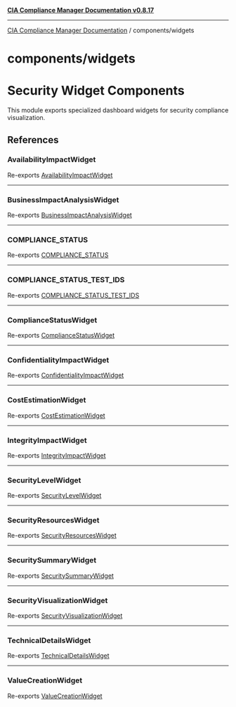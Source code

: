 [**CIA Compliance Manager Documentation v0.8.17**](../../README.md)

***

[CIA Compliance Manager Documentation](../../modules.md) / components/widgets

# components/widgets

# Security Widget Components

This module exports specialized dashboard widgets for security compliance visualization.

## References

### AvailabilityImpactWidget

Re-exports [AvailabilityImpactWidget](../variables/AvailabilityImpactWidget.md)

***

### BusinessImpactAnalysisWidget

Re-exports [BusinessImpactAnalysisWidget](../variables/BusinessImpactAnalysisWidget.md)

***

### COMPLIANCE\_STATUS

Re-exports [COMPLIANCE_STATUS](../variables/COMPLIANCE_STATUS.md)

***

### COMPLIANCE\_STATUS\_TEST\_IDS

Re-exports [COMPLIANCE_STATUS_TEST_IDS](../variables/COMPLIANCE_STATUS_TEST_IDS.md)

***

### ComplianceStatusWidget

Re-exports [ComplianceStatusWidget](../variables/ComplianceStatusWidget.md)

***

### ConfidentialityImpactWidget

Re-exports [ConfidentialityImpactWidget](../variables/ConfidentialityImpactWidget.md)

***

### CostEstimationWidget

Re-exports [CostEstimationWidget](../variables/CostEstimationWidget.md)

***

### IntegrityImpactWidget

Re-exports [IntegrityImpactWidget](../variables/IntegrityImpactWidget.md)

***

### SecurityLevelWidget

Re-exports [SecurityLevelWidget](../variables/SecurityLevelWidget.md)

***

### SecurityResourcesWidget

Re-exports [SecurityResourcesWidget](../variables/SecurityResourcesWidget.md)

***

### SecuritySummaryWidget

Re-exports [SecuritySummaryWidget](../variables/SecuritySummaryWidget.md)

***

### SecurityVisualizationWidget

Re-exports [SecurityVisualizationWidget](../variables/SecurityVisualizationWidget.md)

***

### TechnicalDetailsWidget

Re-exports [TechnicalDetailsWidget](../variables/TechnicalDetailsWidget.md)

***

### ValueCreationWidget

Re-exports [ValueCreationWidget](../variables/ValueCreationWidget.md)
